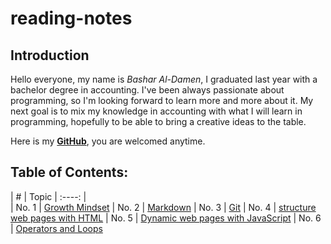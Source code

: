 # reading-notes
 
## Introduction ## 
Hello everyone,
my name is _Bashar Al-Damen_, I graduated last year with a bachelor degree in accounting.
I've been always passionate about programming, so I'm looking forward to learn more and more about it.
My next goal is to mix my knowledge in accounting with what I will learn in programming, hopefully to be able to bring a creative ideas to the table.

Here is my **[GitHub](https://github.com/BasharDamen)**, you are welcomed anytime.
##

## Table of Contents: ##

|   #    | Topic
| :----: |                   
| No. 1  | [Growth Mindset](https://bashardamen.github.io/reading-notes/lab01) 
| No. 2  | [Markdown](https://bashardamen.github.io/reading-notes/read02)
| No. 3  | [Git](https://bashardamen.github.io/reading-notes/read002)
| No. 4  | [structure web pages with HTML](https://bashardamen.github.io/reading-notes/read03)
| No. 5  | [Dynamic web pages with JavaScript](https://bashardamen.github.io/reading-notes/read04)
| No. 6  | [Operators and Loops](https://bashardamen.github.io/reading-notes/read05)
